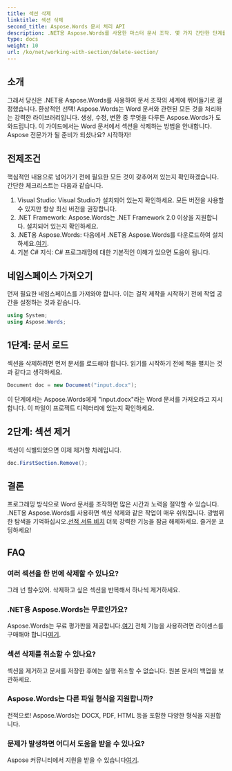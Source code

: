 ```yaml
---
title: 섹션 삭제
linktitle: 섹션 삭제
second_title: Aspose.Words 문서 처리 API
description: .NET용 Aspose.Words를 사용한 마스터 문서 조작. 몇 가지 간단한 단계를 통해 Word 문서에서 섹션을 삭제하는 방법을 알아보세요.
type: docs
weight: 10
url: /ko/net/working-with-section/delete-section/
---
```

## 소개

그래서 당신은 .NET용 Aspose.Words를 사용하여 문서 조작의 세계에 뛰어들기로 결정했습니다. 환상적인 선택! Aspose.Words는 Word 문서와 관련된 모든 것을 처리하는 강력한 라이브러리입니다. 생성, 수정, 변환 중 무엇을 다루든 Aspose.Words가 도와드립니다. 이 가이드에서는 Word 문서에서 섹션을 삭제하는 방법을 안내합니다. Aspose 전문가가 될 준비가 되셨나요? 시작하자!

## 전제조건

핵심적인 내용으로 넘어가기 전에 필요한 모든 것이 갖추어져 있는지 확인하겠습니다. 간단한 체크리스트는 다음과 같습니다.

1. Visual Studio: Visual Studio가 설치되어 있는지 확인하세요. 모든 버전을 사용할 수 있지만 항상 최신 버전을 권장합니다.
2. .NET Framework: Aspose.Words는 .NET Framework 2.0 이상을 지원합니다. 설치되어 있는지 확인하세요.
3. .NET용 Aspose.Words: 다음에서 .NET용 Aspose.Words를 다운로드하여 설치하세요.[여기](https://releases.aspose.com/words/net/).
4. 기본 C# 지식: C# 프로그래밍에 대한 기본적인 이해가 있으면 도움이 됩니다.

## 네임스페이스 가져오기

먼저 필요한 네임스페이스를 가져와야 합니다. 이는 걸작 제작을 시작하기 전에 작업 공간을 설정하는 것과 같습니다.

```csharp
using System;
using Aspose.Words;
```

## 1단계: 문서 로드

섹션을 삭제하려면 먼저 문서를 로드해야 합니다. 읽기를 시작하기 전에 책을 펼치는 것과 같다고 생각하세요.

```csharp
Document doc = new Document("input.docx");
```

이 단계에서는 Aspose.Words에게 "input.docx"라는 Word 문서를 가져오라고 지시합니다. 이 파일이 프로젝트 디렉터리에 있는지 확인하세요.

## 2단계: 섹션 제거

섹션이 식별되었으면 이제 제거할 차례입니다.

```csharp
doc.FirstSection.Remove();
```


## 결론

 프로그래밍 방식으로 Word 문서를 조작하면 많은 시간과 노력을 절약할 수 있습니다. .NET용 Aspose.Words를 사용하면 섹션 삭제와 같은 작업이 매우 쉬워집니다. 광범위한 탐색을 기억하십시오.[선적 서류 비치](https://reference.aspose.com/words/net/) 더욱 강력한 기능을 잠금 해제하세요. 즐거운 코딩하세요!

## FAQ

### 여러 섹션을 한 번에 삭제할 수 있나요?
그래 넌 할수있어. 삭제하고 싶은 섹션을 반복해서 하나씩 제거하세요.

### .NET용 Aspose.Words는 무료인가요?
 Aspose.Words는 무료 평가판을 제공합니다.[여기](https://releases.aspose.com/) 전체 기능을 사용하려면 라이센스를 구매해야 합니다[여기](https://purchase.aspose.com/buy).

### 섹션 삭제를 취소할 수 있나요?
섹션을 제거하고 문서를 저장한 후에는 실행 취소할 수 없습니다. 원본 문서의 백업을 보관하세요.

### Aspose.Words는 다른 파일 형식을 지원합니까?
전적으로! Aspose.Words는 DOCX, PDF, HTML 등을 포함한 다양한 형식을 지원합니다.

### 문제가 발생하면 어디서 도움을 받을 수 있나요?
 Aspose 커뮤니티에서 지원을 받을 수 있습니다[여기](https://forum.aspose.com/c/words/8).